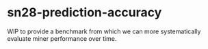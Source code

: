 # sn28-prediction-accuracy

WIP to provide a benchmark from which we can more systematically evaluate miner performance over time.
